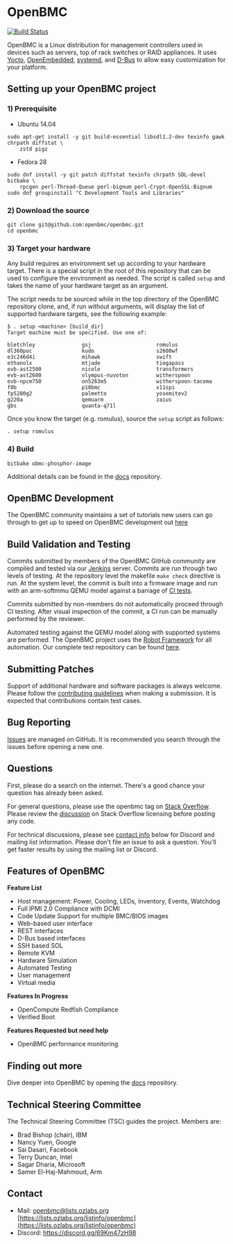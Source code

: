 # OpenBMC

[![Build Status](https://openpower.xyz/buildStatus/icon?job=openbmc-build)](https://openpower.xyz/job/openbmc-build/)

OpenBMC is a Linux distribution for management controllers used in devices such
as servers, top of rack switches or RAID appliances. It uses
[Yocto](https://www.yoctoproject.org/),
[OpenEmbedded](https://www.openembedded.org/wiki/Main_Page),
[systemd](https://www.freedesktop.org/wiki/Software/systemd/), and
[D-Bus](https://www.freedesktop.org/wiki/Software/dbus/) to allow easy
customization for your platform.

## Setting up your OpenBMC project

### 1) Prerequisite
- Ubuntu 14.04

```
sudo apt-get install -y git build-essential libsdl1.2-dev texinfo gawk chrpath diffstat \
    zstd pigz
```

- Fedora 28

```
sudo dnf install -y git patch diffstat texinfo chrpath SDL-devel bitbake \
    rpcgen perl-Thread-Queue perl-bignum perl-Crypt-OpenSSL-Bignum
sudo dnf groupinstall "C Development Tools and Libraries"
```
### 2) Download the source
```
git clone git@github.com:openbmc/openbmc.git
cd openbmc
```

### 3) Target your hardware
Any build requires an environment set up according to your hardware target.
There is a special script in the root of this repository that can be used
to configure the environment as needed. The script is called `setup` and
takes the name of your hardware target as an argument.

The script needs to be sourced while in the top directory of the OpenBMC
repository clone, and, if run without arguments, will display the list
of supported hardware targets, see the following example:

```
$ . setup <machine> [build_dir]
Target machine must be specified. Use one of:

bletchley               gsj                     romulus
dl360poc                kudo                    s2600wf
e3c246d4i               mihawk                  swift
ethanolx                mtjade                  tiogapass
evb-ast2500             nicole                  transformers
evb-ast2600             olympus-nuvoton         witherspoon
evb-npcm750             on5263m5                witherspoon-tacoma
f0b                     p10bmc                  x11spi
fp5280g2                palmetto                yosemitev2
g220a                   qemuarm                 zaius
gbs                     quanta-q71l
```

Once you know the target (e.g. romulus), source the `setup` script as follows:

```
. setup romulus
```

### 4) Build

```
bitbake obmc-phosphor-image
```

Additional details can be found in the [docs](https://github.com/openbmc/docs)
repository.

## OpenBMC Development

The OpenBMC community maintains a set of tutorials new users can go through
to get up to speed on OpenBMC development out
[here](https://github.com/openbmc/docs/blob/master/development/README.md)

## Build Validation and Testing
Commits submitted by members of the OpenBMC GitHub community are compiled and
tested via our [Jenkins](https://jenkins.openbmc.org/) server. Commits are run
through two levels of testing.  At the repository level the makefile `make
check` directive is run.  At the system level, the commit is built into a
firmware image and run with an arm-softmmu QEMU model against a barrage of
[CI tests](https://openpower.xyz/job/openbmc-test-qemu-ci/).

Commits submitted by non-members do not automatically proceed through CI
testing. After visual inspection of the commit, a CI run can be manually
performed by the reviewer.

Automated testing against the QEMU model along with supported systems are
performed.  The OpenBMC project uses the
[Robot Framework](http://robotframework.org/) for all automation.  Our
complete test repository can be found
[here](https://github.com/openbmc/openbmc-test-automation).

## Submitting Patches
Support of additional hardware and software packages is always welcome.
Please follow the [contributing guidelines](https://github.com/openbmc/docs/blob/master/CONTRIBUTING.md)
when making a submission.  It is expected that contributions contain test
cases.

## Bug Reporting
[Issues](https://github.com/openbmc/openbmc/issues) are managed on
GitHub.  It is recommended you search through the issues before opening
a new one.

## Questions

First, please do a search on the internet. There's a good chance your question
has already been asked.

For general questions, please use the openbmc tag on
[Stack Overflow](https://stackoverflow.com/questions/tagged/openbmc).
Please review the [discussion](https://meta.stackexchange.com/questions/272956/a-new-code-license-the-mit-this-time-with-attribution-required?cb=1)
on Stack Overflow licensing before posting any code.

For technical discussions, please see [contact info](#contact) below for
Discord and mailing list information. Please don't file an issue to ask a
question. You'll get faster results by using the mailing list or Discord.

## Features of OpenBMC

**Feature List**
* Host management: Power, Cooling, LEDs, Inventory, Events, Watchdog
* Full IPMI 2.0 Compliance with DCMI
* Code Update Support for multiple BMC/BIOS images
* Web-based user interface
* REST interfaces
* D-Bus based interfaces
* SSH based SOL
* Remote KVM
* Hardware Simulation
* Automated Testing
* User management
* Virtual media

**Features In Progress**
* OpenCompute Redfish Compliance
* Verified Boot

**Features Requested but need help**
* OpenBMC performance monitoring


## Finding out more

Dive deeper into OpenBMC by opening the
[docs](https://github.com/openbmc/docs) repository.

## Technical Steering Committee

The Technical Steering Committee (TSC) guides the project. Members are:

 * Brad Bishop (chair), IBM
 * Nancy Yuen, Google
 * Sai Dasari, Facebook
 * Terry Duncan, Intel
 * Sagar Dharia, Microsoft
 * Samer El-Haj-Mahmoud, Arm

## Contact
- Mail: openbmc@lists.ozlabs.org [https://lists.ozlabs.org/listinfo/openbmc](https://lists.ozlabs.org/listinfo/openbmc)
- Discord: https://discord.gg/69Km47zH98

